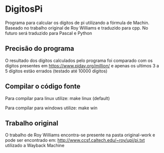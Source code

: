 # DigitosPi
Programa para calcular os dígitos de pi utilizando a fórmula de Machin.
Baseado no trabalho original de Roy Williams e traduzido para cpp.
No futuro será traduzido para Pascal e Python

## Precisão do programa
O resultado dos dígitos calculados pelo programa foi comparado com os dígitos presentes em https://www.piday.org/million/ e apenas os ultimos 3 a 5 dígitos estão errados (testado até 10000 dígitos)

## Compilar o código fonte
Para compilar para linux utilize: make linux (default)

Para compilar para windows utilize: make win

## Trabalho original
O trabalho de Roy Williams encontra-se presente na pasta original-work e pode ser encontrado em: http://www.ccsf.caltech.edu/~roy/upi/pi.txt utilizado a Wayback Machine
